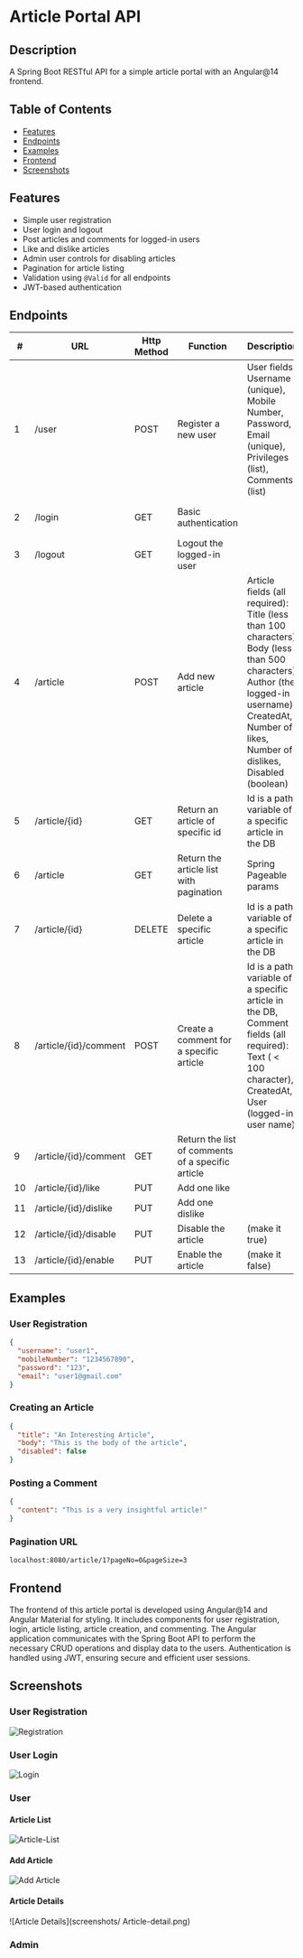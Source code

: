 # Article Portal API

## Description
A Spring Boot RESTful API for a simple article portal with an Angular@14 frontend.

## Table of Contents
- [Features](#features)
- [Endpoints](#endpoints)
- [Examples](#examples)
- [Frontend](#Frontend)
- [Screenshots](#Screenshots)

## Features
- Simple user registration
- User login and logout
- Post articles and comments for logged-in users
- Like and dislike articles
- Admin user controls for disabling articles
- Pagination for article listing
- Validation using `@Valid` for all endpoints
- JWT-based authentication

## Endpoints

| #   | URL                      | Http Method | Function                       | Description                                                                                                                                      | Privileges                       |
|-----|--------------------------|-------------|--------------------------------|--------------------------------------------------------------------------------------------------------------------------------------------------|----------------------------------|
| 1   | /user                    | POST        | Register a new user            | User fields: Username (unique), Mobile Number, Password, Email (unique), Privileges (list), Comments (list)                                       | Anonymous publicly allowed       |
| 2   | /login                   | GET         | Basic authentication           |                                                                                                                                                  | Anonymous publicly allowed       |
| 3   | /logout                  | GET         | Logout the logged-in user      |                                                                                                                                                  | For any logged-in user           |
| 4   | /article                 | POST        | Add new article                | Article fields (all required): Title (less than 100 characters), Body (less than 500 characters), Author (the logged-in username), CreatedAt, Number of likes, Number of dislikes, Disabled (boolean) | USERS only                       |
| 5   | /article/{id}            | GET         | Return an article of specific id | Id is a path variable of a specific article in the DB                                                                                            | Anonymous publicly allowed       |
| 6   | /article                 | GET         | Return the article list with pagination | Spring Pageable params                                                                                                                           | Anonymous publicly allowed       |
| 7   | /article/{id}            | DELETE      | Delete a specific article      | Id is a path variable of a specific article in the DB                                                                                            | Users can delete their own articles only. |
| 8   | /article/{id}/comment    | POST        | Create a comment for a specific article | Id is a path variable of a specific article in the DB, Comment fields (all required): Text ( < 100 character), CreatedAt, User (logged-in user name) | USERS only                       |
| 9  | /article/{id}/comment    | GET         | Return the list of comments of a specific article |                                                                                                                                                  | Anonymous publicly allowed       |
| 10  | /article/{id}/like       | PUT         | Add one like                   |                                                                                                                                                  | USERS only                       |
| 11  | /article/{id}/dislike    | PUT         | Add one dislike                |                                                                                                                                                  | USERS only                       |
| 12  | /article/{id}/disable    | PUT         | Disable the article            | (make it true)                                                                                                                                    | ADMIN only                       |
| 13  | /article/{id}/enable     | PUT         | Enable the article             | (make it false)                                                                                                                                  | ADMIN only                       |

## Examples

### User Registration
```json
{
  "username": "user1",
  "mobileNumber": "1234567890",
  "password": "123",
  "email": "user1@gmail.com"
}
```

### Creating an Article
```json
{
  "title": "An Interesting Article",
  "body": "This is the body of the article",
  "disabled": false
}
```

### Posting a Comment
```json
{
  "content": "This is a very insightful article!"
}
```

### Pagination URL
```url
localhost:8080/article/1?pageNo=0&pageSize=3
```

## Frontend
The frontend of this article portal is developed using Angular@14 and Angular Material for styling. It includes components for user registration, login, article listing, article creation, and commenting. The Angular application communicates with the Spring Boot API to perform the necessary CRUD operations and display data to the users. Authentication is handled using JWT, ensuring secure and efficient user sessions.

## Screenshots

### User Registration
![Registration](screenshots/Registration.png)

### User Login
![Login](screenshots/Login.png)

### User
#### Article List
![Article-List](screenshots/list-article.png)

#### Add Article
![Add Article](screenshots/creat-article.png)

#### Article Details
![Article Details](screenshots/ Article-detail.png)

### Admin



